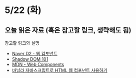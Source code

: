 # 5/22 (화)

## 오늘 읽은 자료 (혹은 참고할 링크, 생략해도 됨)

참고할 링크와 설명
+ [Naver D2 - 웹 컴포넌트](https://d2.naver.com/helloworld/188655)
+ [Shadow DOM 101](https://www.html5rocks.com/ko/tutorials/webcomponents/shadowdom/)
+ [MDN - Web Components](https://developer.mozilla.org/ko/docs/Web/Web_Components) 
+ [바닐라 자바스크립트로 HTML 웹 컴포넌트 사용하기](http://webframeworks.kr/tutorials/weplanet/html-web-components-using-vanilla-js1/)

